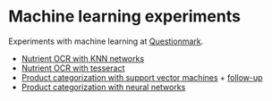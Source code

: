Machine learning experiments
============================

Experiments with machine learning at [Questionmark](http://www.thequestionmark.org/).

* [Nutrient OCR with KNN networks](nutrient-ocr-knn/)
* [Nutrient OCR with tesseract](nutrient-ocr-tesseract/)
* [Product categorization with support vector machines](categorization-svm/) + [follow-up](categorization-svm-2/)
* [Product categorization with neural networks](categorization-nn/)

